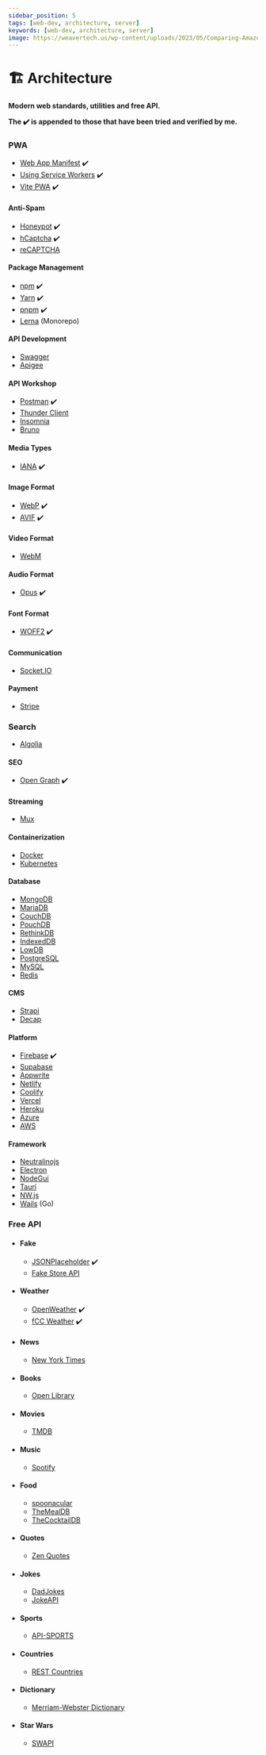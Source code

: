 ```yaml
---
sidebar_position: 5
tags: [web-dev, architecture, server]
keywords: [web-dev, architecture, server]
image: https://weavertech.us/wp-content/uploads/2023/05/Comparing-Amazon-AWS-Google-Cloud-and-Microsoft-Azure-Choosing-the-Right-Cloud-Provider-for-Your-Business.png
---
```

# 🏗️ Architecture
**Modern web standards, utilities and free API.**

**The :heavy_check_mark: is appended to those that have been tried and verified by me.**

### PWA
- [Web App Manifest](https://developer.mozilla.org/en-US/docs/Web/Manifest) :heavy_check_mark:
- [Using Service Workers](https://developer.mozilla.org/en-US/docs/Web/API/Service_Worker_API/Using_Service_Workers) :heavy_check_mark:
- [Vite PWA](https://vite-pwa-org.netlify.app) :heavy_check_mark:

#### Anti-Spam
- [Honeypot](https://en.wikipedia.org/wiki/Honeypot_(computing)) :heavy_check_mark:
- [hCaptcha](https://hcaptcha.com) :heavy_check_mark:
- [reCAPTCHA](https://developers.google.com/recaptcha)

#### Package Management
- [npm](https://npmjs.com) :heavy_check_mark:
- [Yarn](https://yarnpkg.com) :heavy_check_mark:
- [pnpm](https://pnpm.io) :heavy_check_mark:
- [Lerna](https://lerna.js.org) (Monorepo)

#### API Development
- [Swagger](https://swagger.io)
- [Apigee](https://cloud.google.com/apigee)

#### API Workshop
- [Postman](https://postman.com) :heavy_check_mark:
- [Thunder Client](https://thunderclient.com)
- [Insomnia](https://insomnia.rest)
- [Bruno](https://usebruno.com)

#### Media Types
- [IANA](https://iana.org/assignments/media-types) :heavy_check_mark:

#### Image Format
- [WebP](https://developers.google.com/speed/webp) :heavy_check_mark:
- [AVIF](https://aomediacodec.github.io/av1-avif/latest-approved.html) :heavy_check_mark:

#### Video Format
- [WebM](https://www.webmproject.org)

#### Audio Format
- [Opus](https://opus-codec.org) :heavy_check_mark:

#### Font Format
- [WOFF2](https://w3.org/TR/WOFF2) :heavy_check_mark:

#### Communication
- [Socket.IO](https://socket.io)

#### Payment
- [Stripe](https://stripe.com)

### Search
- [Algolia](https://algolia.com)

#### SEO
- [Open Graph](https://ogp.me) :heavy_check_mark:

#### Streaming
- [Mux](https://mux.com)

#### Containerization
- [Docker](https://docker.com)
- [Kubernetes](https://kubernetes.io)

#### Database
- [MongoDB](https://mongodb.com)
- [MariaDB](https://mariadb.org)
- [CouchDB](https://couchdb.apache.org)
- [PouchDB](https://pouchdb.com)
- [RethinkDB](https://rethinkdb.com)
- [IndexedDB](https://developer.mozilla.org/en-US/docs/Web/API/IndexedDB_API)
- [LowDB](https://github.com/typicode/lowdb)
- [PostgreSQL](https://postgresql.org)
- [MySQL](https://mysql.com)
- [Redis](https://redis.io)

#### CMS
- [Strapi](https://strapi.io)
- [Decap](https://decapcms.org)

#### Platform
- [Firebase](https://firebase.google.com) :heavy_check_mark:
- [Supabase](https://supabase.com)
- [Appwrite](https://appwrite.io)
- [Netlify](https://netlify.com)
- [Coolify](https://coolify.io)
- [Vercel](https://vercel.com)
- [Heroku](https://heroku.com)
- [Azure](https://azure.microsoft.com)
- [AWS](https://aws.amazon.com)

#### Framework
- [Neutralinojs](https://neutralino.js.org)
- [Electron](https://electronjs.org)
- [NodeGui](https://docs.nodegui.org)
- [Tauri](https://tauri.app)
- [NW.js](https://nwjs.io)
- [Wails](https://wails.io) (Go)

### Free API
- #### Fake
  - [JSONPlaceholder](https://jsonplaceholder.typicode.com) :heavy_check_mark:
  - [Fake Store API](https://fakestoreapi.com)
- #### Weather
  - [OpenWeather](https://openweathermap.org/api) :heavy_check_mark:
  - [fCC Weather](https://weather-proxy.freecodecamp.rocks) :heavy_check_mark:
- #### News
  - [New York Times](https://developer.nytimes.com/apis)
- #### Books
  - [Open Library](https://openlibrary.org/developers/api)
- #### Movies
  - [TMDB](https://developer.themoviedb.org/docs)
- #### Music
  - [Spotify](https://developer.spotify.com/documentation/web-api)
- #### Food
  - [spoonacular](https://spoonacular.com/food-api)
  - [TheMealDB](https://themealdb.com/api.php)
  - [TheCocktailDB](https://thecocktaildb.com/api.php)
- #### Quotes
  - [Zen Quotes](https://zenquotes.io)
- #### Jokes
  - [DadJokes](https://dadjokes.io)
  - [JokeAPI](https://sv443.net/jokeapi/v2)
- #### Sports
  - [API-SPORTS](https://api-sports.io)
- #### Countries
  - [REST Countries](https://restcountries.com)
- #### Dictionary
  - [Merriam-Webster Dictionary](https://dictionaryapi.com)
- #### Star Wars
  - [SWAPI](https://swapi.py4e.com)